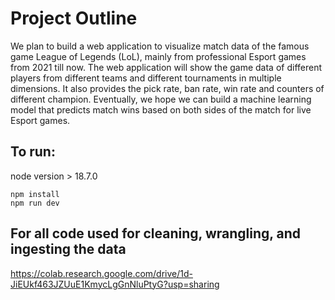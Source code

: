 # Project Outline
We plan to build a web application to visualize match data of the famous game League of Legends (LoL), mainly from professional Esport games from 2021 till now. The web application will show the game data of different players from different teams and different tournaments in multiple dimensions. It also provides the pick rate, ban rate, win rate and counters of different champion. Eventually, we hope we can build a machine learning model that predicts match wins based on both sides of the match for live Esport games.

## To run:
node version > 18.7.0
```shell
npm install
npm run dev
```

## For all code used for cleaning, wrangling, and ingesting the data
https://colab.research.google.com/drive/1d-JiEUkf463JZUuE1KmycLgGnNluPtyG?usp=sharing